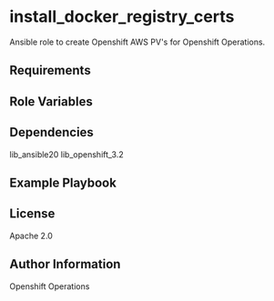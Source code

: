 install_docker_registry_certs
=========

Ansible role to create Openshift AWS PV's for Openshift Operations.

Requirements
------------


Role Variables
--------------


Dependencies
------------

lib_ansible20
lib_openshift_3.2

Example Playbook
----------------

License
-------

Apache 2.0

Author Information
------------------

Openshift Operations
